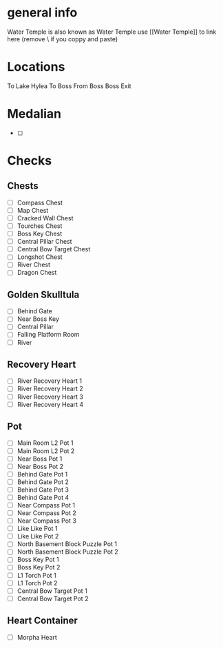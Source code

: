 # general info 
Water Temple is also known as Water Temple use \[\[Water Temple]] to link here (remove \\ if you coppy and paste)

# Locations
To Lake Hylea
To Boss
From Boss
Boss Exit
# Medalian
- [ ] 
# Checks
## Chests
- [ ] Compass Chest
- [ ] Map Chest
- [ ] Cracked Wall Chest
- [ ] Tourches Chest
- [ ] Boss Key Chest
- [ ] Central Pillar Chest
- [ ] Central Bow Target Chest
- [ ] Longshot Chest
- [ ] River Chest
- [ ] Dragon Chest
## Golden Skulltula
- [ ] Behind Gate
- [ ] Near Boss Key
- [ ] Central Pillar
- [ ] Falling Platform Room
- [ ] River
## Recovery Heart
- [ ] River Recovery Heart 1
- [ ] River Recovery Heart 2
- [ ] River Recovery Heart 3
- [ ] River Recovery Heart 4
## Pot
- [ ] Main Room L2 Pot 1
- [ ] Main Room L2 Pot 2
- [ ] Near Boss Pot 1
- [ ] Near Boss Pot 2
- [ ] Behind Gate Pot 1
- [ ] Behind Gate Pot 2
- [ ] Behind Gate Pot 3
- [ ] Behind Gate Pot 4
- [ ] Near Compass Pot 1
- [ ] Near Compass Pot 2
- [ ] Near Compass Pot 3
- [ ] Like Like Pot 1
- [ ] Like Like Pot 2
- [ ] North Basement Block Puzzle Pot 1
- [ ] North Basement Block Puzzle Pot 2
- [ ] Boss Key Pot 1
- [ ] Boss Key Pot 2
- [ ] L1 Torch Pot 1
- [ ] L1 Torch Pot 2
- [ ] Central Bow Target Pot 1
- [ ] Central Bow Target Pot 2
## Heart Container
- [ ] Morpha Heart
